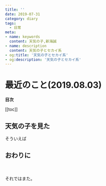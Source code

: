 ```yaml
---
title: ''
date: 2019-07-31
category: diary
tags:
  - 日常
meta:
- name: keywords
  content: 天気の子,新海誠
- name: description
  content: 天気の子とセカイ系
- og:title: '天気の子とセカイ系'
- og:description: '天気の子とセカイ系'
---
```


# 最近のこと(2019.08.03)

**目次**

[[toc]]

## 天気の子を見た
そういえば

## おわりに

<br /><br />
それではまた。